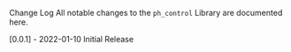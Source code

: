 Change Log
All notable changes to the `ph_control` Library are documented here.

[0.0.1] - 2022-01-10
Initial Release